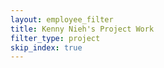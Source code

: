 ```yaml
---
layout: employee_filter
title: Kenny Nieh's Project Work
filter_type: project
skip_index: true
---
```

